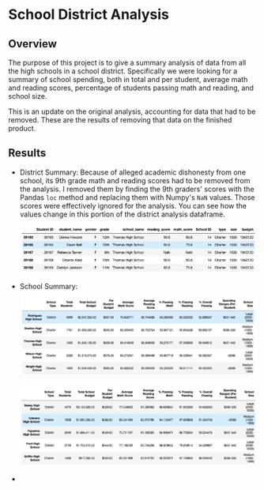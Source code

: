 # School District Analysis

## Overview

The purpose of this project is to give a summary analysis of data from all the high schools in a school district. Specifically we were looking for a summary of school spending, both in total and per student, average math and reading scores, percentage of students passing math and reading, and school size.

This is an update on the original analysis, accounting for data that had to be removed. These are the results of removing that data on the finished product.

## Results

* District Summary: Because of alleged academic dishonesty from one school, its 9th grade math and reading scores had to be removed from the analysis. I removed them by finding the 9th graders' scores with the Pandas `loc` method and replacing them with Numpy's `NaN` values. Those scores were effectively ignored for the analysis. You can see how the values change in this portion of the district analysis dataframe.

  ![District Analysis](Resources/district_summary.png)

* School Summary: 

  ![old school summary](Resources/per_school_summary_OLD.png)

  ![new school summary](Resources/per_school_summary_df.png)

* 

